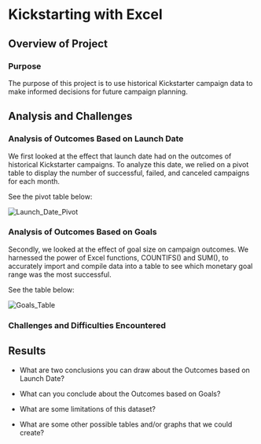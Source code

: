 # Kickstarting with Excel

## Overview of Project

### Purpose
The purpose of this project is to use historical Kickstarter campaign data to make informed decisions for future campaign planning.

## Analysis and Challenges

### Analysis of Outcomes Based on Launch Date
We first looked at the effect that launch date had on the outcomes of historical Kickstarter campaigns. To analyze this date, we relied on a pivot table to display the number of successful, failed, and canceled campaigns for each month.

See the pivot table below:

![Launch_Date_Pivot](https://user-images.githubusercontent.com/104707395/197662968-3b2b6981-b5d5-4555-afcd-06e924ef3793.png)

### Analysis of Outcomes Based on Goals
Secondly, we looked at the effect of goal size on campaign outcomes. We harnessed the power of Excel functions, COUNTIFS() and SUM(), to accurately import and compile data into a table to see which monetary goal range was the most successful. 

See the table below:

![Goals_Table](https://user-images.githubusercontent.com/104707395/197663412-6fa9f93e-831e-4206-91e6-60c10c5f2fa2.png)

### Challenges and Difficulties Encountered

## Results

- What are two conclusions you can draw about the Outcomes based on Launch Date?

- What can you conclude about the Outcomes based on Goals?

- What are some limitations of this dataset?

- What are some other possible tables and/or graphs that we could create?

